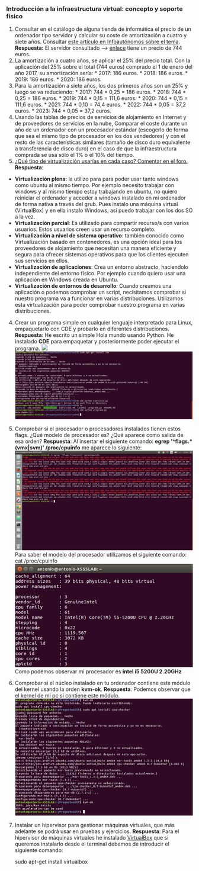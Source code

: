 
### Introducción a la infraestructura virtual: concepto y soporte físico ###

1. Consultar en el catálogo de alguna tienda de informática el precio de un ordenador tipo servidor y calcular su coste de amortización a cuatro y siete años. Consultar [este artículo en Infoautónomos sobre el tema](http://infoautonomos.eleconomista.es/consultas-a-la-comunidad/988/ ).
**Respuesta:** El servidor consultado --> [enlace](http://www.dynos.es/servidor-hp-proliant-ml30-gen9-e3-1220v5-3.0-ghz-4gb-ddr3-lff-1tb-dvd-rw-array-b140i--4514953942059__831067-425.html) tiene un precio de 744 euros.
  1. La amortización a cuatro años, se aplicar el 25% del precio total. Con la aplicación del 25% sobre el total (744 euros) comprado el 1 de enero del año 2017, su amortización sería:
    * 2017: 186 euros.
    * 2018: 186 euros.
    * 2019: 186 euros.
    * 2020: 186 euros.
  2. Para la amortización a siete años, los dos primeros años son un 25% y luego se va reduciendo:
    * 2017: 744 * 0,25 = 186 euros.
    * 2018: 744 * 0,25 = 186 euros.
    * 2019: 744 * 0,15 = 111,6 euros.
    * 2020: 744 * 0,15 = 111,6 euros.
    * 2021: 744 * 0,10 = 74,4 euros.
    * 2022: 744 * 0,05 = 37,2 euros.
    * 2023: 744 * 0,05 = 37,2 euros.
2. Usando las tablas de precios de servicios de alojamiento en Internet y de proveedores de servicios en la nube, Comparar el coste durante un año de un ordenador con un procesador estándar (escogerlo de forma que sea el mismo tipo de procesador en los dos vendedores) y con el resto de las características similares (tamaño de disco duro equivalente a transferencia de disco duro) en el caso de que la infraestructura comprada se usa sólo el 1% o el 10% del tiempo.
3. [¿Qué tipo de virtualización usarías en cada caso? Comentar en el foro.](https://github.com/JJ/IV16-17/issues/1 )
**Respuesta**:
  * **Virtualización plena**: la utilizo para para poder usar tanto windows como ubuntu al mismo tiempo. Por ejemplo necesito trabajar con windows y al mismo tiempo estoy trabajando en ubuntu, no quiero reiniciar el ordenador y acceder a windows instalado en mi ordenador de forma nativa a través del grub. Pues instalo una máquina virtual (VirtualBox) y en ella instalo Windows, así puedo trabajar con los dos SO a la vez.
  * **Virtualización parcial**: Es utilizado para compartir recurso/s con varios usuarios. Estos usuarios creen usar un recurso completo.
  * **Virtualización a nivel de sistema operativo**: también conocido como Virtualización basado en contenedores, es una opción ideal para los proveedores de alojamiento que necesitan una manera eficiente y segura para ofrecer sistemas operativos para que los clientes ejecuten sus servicios en ellos.
  * **Virtualización de aplicaciones**: Crea un entorno abstracto, haciendolo independiente del entorno físico. Por ejemplo cuando quiero usar una aplicación en Windows creada en Ubuntu.
  * **Virtualización de entornos de desarrollo**: Cuando creamos una aplicación o podemos comprobar un script, necisitamos comprobar si nuestro programa va a funcionar en varias distribuciones. Utilizamos esta virtualización para poder comprobar nuestro programa en varias distribuciones.
4. Crear un programa simple en cualquier lenguaje interpretado para Linux, empaquetarlo con CDE y probarlo en diferentes distribuciones.
**Respuesta**: He escrito un simple Hola mundo usando Python. He instalado **CDE** para empaquetar y posteriormente poder ejecutar el programa.
![](capturas/ejeciciopy.png)
![](capturas/cde.png)
5. Comprobar si el procesador o procesadores instalados tienen estos flags. ¿Qué modelo de procesador es? ¿Qué aparece como salida de esa orden?
**Respuesta**: Al insertar el siguiente comando:
    **egrep '^flags.*(vmx|svm)' /proc/cpuinfo**
me aparece lo siguiente:
![](capturas/proc.png)
Para saber el modelo del procesador utilizamos el siguiente comando:
    cat /proc/cpuinfo
![](capturas/cpu.png)
Como podemos observar mi procesador es **intel i5 5200U 2.20GHz**
6. Comprobar si el núcleo instalado en tu ordenador contiene este módulo del kernel usando la orden **kvm-ok**.
**Respuesta**: Podemos observar que el kernel de mi pc si contiene este módulo.
![](/capturas/kvm.png)
7. Instalar un hipervisor para gestionar máquinas virtuales, que más adelante se podrá usar en pruebas y ejercicios.
**Respuesta**: Para el hipervisor de máquinas virtuales he instalado [VirtualBox](https://www.virtualbox.org/) que si queremos instalarlo desde el terminal debemos de introducir el siguiente comando:

    sudo apt-get install virtualbox
